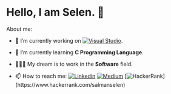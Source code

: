 # Hello, I am Selen. 👋

About me:

- 🔭 I’m currently working on  [![Visual Studio](https://img.shields.io/badge/--6C33AF?logo=visual%20studio)](https://visualstudio.microsoft.com/).
- 🌱 I’m currently learning **C Programming Language**.
- 👩🏽‍💻 My dream is to work in the **Software** field.



- 📫 How to reach me: [![Linkedin](https://img.icons8.com/fluency/48/000000/linkedin.png)](https://www.linkedin.com/in/z-selen-salman/) [![Medium](https://img.icons8.com/ios-filled/48/000000/medium-monogram--v1.png)](https://medium.com/@salmanselen) [![HackerRank]([[https://cdn4.iconfinder.com/data/icons/logos-and-brands/512/160_Hackerrank_logo_logos-512.png](https://cdn4.iconfinder.com/data/icons/logos-and-brands/512/160_Hackerrank_logo_logos-512.png))](https://www.hackerrank.com/salmanselen)
